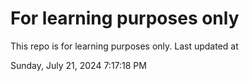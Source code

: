 # For learning purposes only
This repo is for learning purposes only.
Last updated at

Sunday, July 21, 2024 7:17:18 PM

